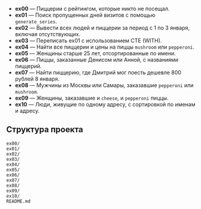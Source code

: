 - **ex00** — Пиццерии с рейтингом, которые никто не посещал.
- **ex01** — Поиск пропущенных дней визитов с помощью `generate_series`.
- **ex02** — Вывести всех людей и пиццерии за период с 1 по 3 января, включая отсутствующих.
- **ex03** — Переписать ex01 с использованием CTE (WITH).
- **ex04** — Найти все пиццерии и цены на пиццы `mushroom` или `pepperoni`.
- **ex05** — Женщины старше 25 лет, отсортированные по имени.
- **ex06** — Пиццы, заказанные Денисом или Анной, с названиями пиццерий.
- **ex07** — Найти пиццерию, где Дмитрий мог поесть дешевле 800 рублей 8 января.
- **ex08** — Мужчины из Москвы или Самары, заказавшие `pepperoni` или `mushroom`.
- **ex09** — Женщины, заказавшие и `cheese`, и `pepperoni` пиццы.
- **ex10** — Люди, живущие по одному адресу, с сортировкой по именам и адресу.

## Структура проекта

```
ex00/
ex01/
ex02/
ex03/
ex04/
ex05/
ex06/
ex07/
ex08/
ex09/
ex10/
README.md
```